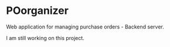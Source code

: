 # POorganizer
Web application for managing purchase orders - Backend server.

I am still working on this project.
